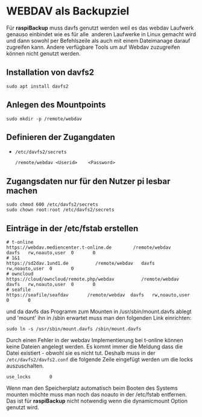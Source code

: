 # WEBDAV als Backupziel


Für **raspiBackup** muss davfs genutzt werden weil es das webdav Laufwerk genauso
einbindet wie es für alle  anderen Laufwerke in Linux gemacht wird und
dann sowohl per Befehlszeile als auch mit einem Dateimanage
darauf zugreifen kann. Andere verfügbare Tools um auf Webdav zuzugreifen
können nicht genutzt werden.

## Installation von davfs2

```
sudo apt install davfs2
```

## Anlegen des Mountpoints

```
sudo mkdir -p /remote/webdav
```

## Definieren der Zugangdaten

   - `/etc/davfs2/secrets`

     ```
     /remote/webdav	<Userid> 	<Password>
     ```

## Zugangsdaten nur für den Nutzer pi lesbar machen

```
sudo chmod 600 /etc/davfs2/secrets
sudo chown root:root /etc/davfs2/secrets
```


## Einträge in der /etc/fstab erstellen

```
# t-online
https://webdav.mediencenter.t-online.de        /remote/webdav   davfs   rw,noauto,user  0       0 
# 1&1
https://sd2dav.1und1.de          /remote/webdav   davfs   rw,noauto,user  0       0
# owncloud
https://cloud/owncloud/remote.php/webdav          /remote/webdav   davfs   rw,noauto,user  0       0
# seafile
https://seafile/seafdav       /remote/webdav  davfs   rw,noauto,user  0       0
```


und da davfs das Programm zum Mounten in
/usr/sbin/mount.davfs ablegt und 'mount' ihn in /sbin erwartet muss man
den folgenden Link einrichten:


```
sudo ln -s /usr/sbin/mount.davfs /sbin/mount.davfs
```

Durch einen Fehler in der webdav Implementierung bei t-online können
keine Dateien angelegt werden. Es kommt immer die Meldung dass die Datei
existiert - obwohl sie es nicht tut. Deshalb muss in der
`/etc/davfs2/davfs2.conf` die folgende Zeile eingefügt werden um die locks
auszuschalten.

```
use_locks       0
```


Wenn man den Speicherplatz automatisch beim Booten des Systems mounten
möchte muss man noch das noauto in der /etc/fstab entfernen. Das ist für
**raspiBackup** nicht notwendig wenn die dynamicmount Option genutzt wird.

[.status]: rft
[.source]: https://www.linux-tips-and-tricks.de/de/12-networking/190-wie-kann-man-medienspeicher-oder-smartdrive-unter-linux-einbinden>
[.source]: https://www.linux-tips-and-tricks.de/de/raspibackupcategoried/644-nutzung-von-webdav-als-backupziel-fuer-raspibackup>
